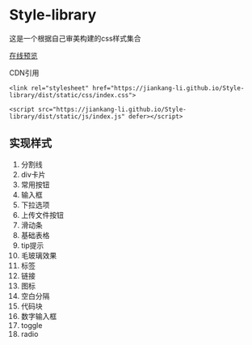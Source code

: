 # Style-library

这是一个根据自己审美构建的css样式集合

[在线预览](https://jiankang-li.github.io/Style-library/)

CDN引用

`<link rel="stylesheet" href="https://jiankang-li.github.io/Style-library/dist/static/css/index.css">`

`<script src="https://jiankang-li.github.io/Style-library/dist/static/js/index.js" defer></script>`

## 实现样式

1. 分割线
2. div卡片
3. 常用按钮
4. 输入框
5. 下拉选项
6. 上传文件按钮
7. 滑动条
8. 基础表格
9. tip提示
10. 毛玻璃效果
11. 标签
12. 链接
13. 图标
14. 空白分隔
15. 代码块
16. 数字输入框
17. toggle
18. radio
